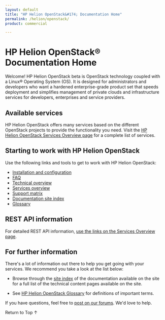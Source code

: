 ```yaml
---
layout: default
title: "HP Helion OpenStack&#174; Documentation Home"
permalink: /helion/openstack/
product: commercial

---
```

<!--PUBLISHED-->


<script>

function PageRefresh {
onLoad="window.refresh"
}

PageRefresh();

</script>

# HP Helion OpenStack&#174; Documentation Home

Welcome! HP Helion OpenStack beta is OpenStack technology coupled with a Linux&#174; Operating System (OS). It is designed for administrators and developers who want a hardened enterprise-grade product set that speeds deployment and simplifies management of private clouds and infrastructure services for developers, enterprises and service providers.

<!--This page covers the following topics:
* [Available Services](#services)
* [Starting to work with HP Helion OpenStack](#start)
* [REST API information](#api)
* [For further information](furtherinfo)
-->

## Available services 

HP Helion OpenStack offers many services based on the different OpenStack projects to provide the functionality you need. Visit the [HP Helion OpenStack Services Overview page](/helion/openstack/services/overview/) for a complete list of services.

## Starting to work with HP Helion OpenStack 

Use the following links and tools to get to work with HP Helion OpenStack:

* [Installation and configuration](/helion/openstack/install-beta-overview/) 
* [FAQ](/helion/openstack/faq/)
* [Technical overview](/helion/openstack/technical-overview/)
* [Services overview](/helion/openstack/services/overview/)
* [Support matrix](/helion/openstack/support-matrix-beta/)
* [Documentation site index](/helion/openstack/siteindex/)
* [Glossary](/helion/openstack/glossary/)

## REST API information 

For detailed REST API information, [use the links on the Services Overview page](/helion/openstack/services/overview/). 

## For further information 

There's a lot of information out there to help you get going with your services. We recommend you take a look at the list below:

* Browse through the [site index](/helion/openstack/siteindex/) of the documentation available on the site for a full list of the technical content pages available on the site.

* See [HP Helion OpenStack Glossary](/helion/openstack/glossary/) for definitions of important terms.

If you have questions, feel free to [post on our forums](https://connect.hpcloud.com/). We'd love to help.

<a href="#top" style="padding:14px 0px 14px 0px; text-decoration: none;"> Return to Top &#8593; </a>
